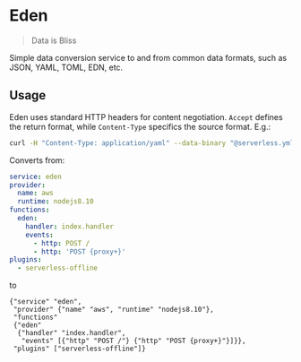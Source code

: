 # Eden
> Data is Bliss

Simple data conversion service to and from common data formats, such as JSON, YAML, TOML, EDN, etc.

## Usage
Eden uses standard HTTP headers for content negotiation. `Accept` defines the return format, while `Content-Type` specifics the source format. E.g.:

```bash
curl -H "Content-Type: application/yaml" --data-binary "@serverless.yml" -H "Accept: application/edn" https://2drrpzm6i9.execute-api.us-east-1.amazonaws.com/dev
```

Converts from:

```yml
service: eden
provider:
  name: aws
  runtime: nodejs8.10
functions:
  eden:
    handler: index.handler
    events:
      - http: POST /
      - http: 'POST {proxy+}'
plugins:
  - serverless-offline
```

to 


```edn
{"service" "eden",
 "provider" {"name" "aws", "runtime" "nodejs8.10"},
 "functions"
 {"eden"
  {"handler" "index.handler",
   "events" [{"http" "POST /"} {"http" "POST {proxy+}"}]}},
 "plugins" ["serverless-offline"]}
```
